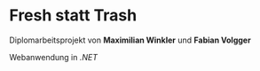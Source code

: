 # Fresh statt Trash

Diplomarbeitsprojekt von **Maximilian Winkler** und **Fabian Volgger**

Webanwendung in *.NET*
 
